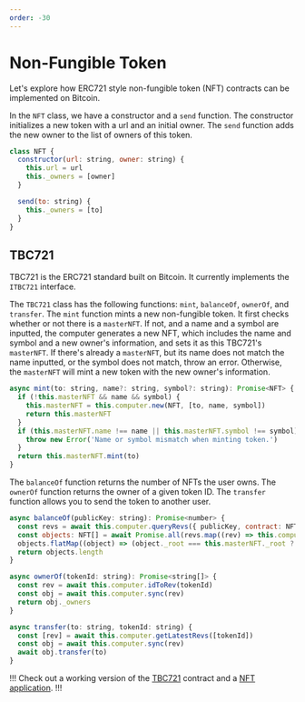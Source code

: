 ```yaml
---
order: -30
---
```


# Non-Fungible Token

Let's explore how ERC721 style non-fungible token (NFT) contracts can be implemented on Bitcoin.

In the ```NFT``` class, we have a constructor and a ```send``` function. The constructor initializes a new token with a url and an initial owner. The ```send``` function adds the new owner to the list of owners of this token.

```js
class NFT {
  constructor(url: string, owner: string) {
    this.url = url
    this._owners = [owner]
  }

  send(to: string) {
    this._owners = [to]
  }
}
```


## TBC721

TBC721 is the ERC721 standard built on Bitcoin. It currently implements the ```ITBC721``` interface.

The ```TBC721``` class has the following functions: ```mint```, ```balanceOf```, ```ownerOf```, and ```transfer```. The ```mint``` function mints a new non-fungible token. It first checks whether or not there is a ```masterNFT```. If not, and a name and a symbol are inputted, the computer generates a new NFT, which includes the name and symbol and a new owner's information, and sets it as this TBC721's ```masterNFT```. If there's already a ```masterNFT```, but its name does not match the name inputted, or the symbol does not match, throw an error. Otherwise, the ```masterNFT``` will mint a new token with the new owner's information.

```js
async mint(to: string, name?: string, symbol?: string): Promise<NFT> {
  if (!this.masterNFT && name && symbol) {
    this.masterNFT = this.computer.new(NFT, [to, name, symbol])
    return this.masterNFT
  }
  if (this.masterNFT.name !== name || this.masterNFT.symbol !== symbol) {
    throw new Error('Name or symbol mismatch when minting token.')
  }
  return this.masterNFT.mint(to)
}
```

The ```balanceOf``` function returns the number of NFTs the user owns. The ```ownerOf``` function returns the owner of a given token ID. The ```transfer``` function allows you to send the token to another user.

```js
async balanceOf(publicKey: string): Promise<number> {
  const revs = await this.computer.queryRevs({ publicKey, contract: NFT })
  const objects: NFT[] = await Promise.all(revs.map((rev) => this.computer.sync(rev)))
  objects.flatMap((object) => (object._root === this.masterNFT._root ? [object] : []))
  return objects.length
}

async ownerOf(tokenId: string): Promise<string[]> {
  const rev = await this.computer.idToRev(tokenId)
  const obj = await this.computer.sync(rev)
  return obj._owners
}

async transfer(to: string, tokenId: string) {
  const [rev] = await this.computer.getLatestRevs([tokenId])
  const obj = await this.computer.sync(rev)
  await obj.transfer(to)
}
```

!!!
Check out a working version of the [TBC721](https://github.com/bitcoin-computer/monorepo/tree/main/packages/TBC721) contract and a [NFT application](https://github.com/bitcoin-computer/monorepo/tree/main/packages/non-fungible-token).
!!!
